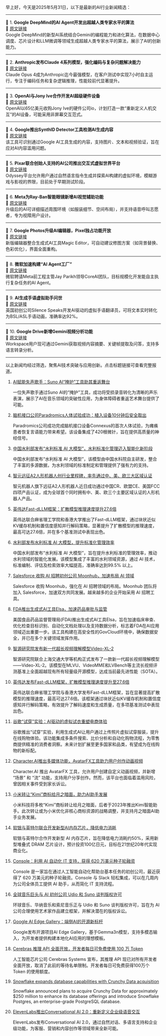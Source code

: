 早上好，今天是2025年5月31日，以下是最新的AI行业新闻精选：

---

📌 1. **Google DeepMind的AI Agent开发出超越人类专家水平的算法**  
🔗 [原文链接](https://www.wired.com/story/google-deepminds-ai-agent-dreams-up-algorithms-beyond-human-expertise/)  
Google DeepMind的新型AI系统结合Gemini的编程能力和进化算法，在数据中心调度、芯片设计和LLM微调等领域生成超越人类专家水平的算法，展示了AI的创新能力。

---

📌 2. **Anthropic发布Claude 4系列模型，强化编码与复杂问题解决能力**  
🔗 [原文链接](https://www.theverge.com/news/672705/anthropic-claude-4-ai-ous-sonnet-availability)  
Claude Opus 4成为Anthropic迄今最强模型，在客户测试中实现7小时自主运行，专注于编码任务和复杂逻辑推理，性能较前代显著提升。

---

📌 3. **OpenAI与Jony Ive合作开发AI超级硬件设备**  
🔗 [原文链接](https://www.theverge.com/the-vergecast/673453/openai-jony-ive-io-gadget-google-io-vergecast)  
OpenAI以65亿美元收购Jony Ive的硬件公司io，计划打造一款“重新定义人机交互”的AI设备，可能采用非屏幕交互范式。

---

📌 4. **Google推出SynthID Detector工具检测AI生成内容**  
🔗 [原文链接](https://www.theverge.com/news/672013/google-synthid-detector-ai-generated-content-watermark-i-o-2025)  
该工具可识别通过Google AI工具生成的内容，支持图片、文本和视频验证，旨在应对AI内容滥用问题。

---

📌 5. **Pixar联合创始人支持的AI公司推出交互式虚拟世界平台**  
🔗 [原文链接](https://www.theverge.com/ai-artificial-intelligence/675395/odyssey-ai-generated-interactive-video-holodeck)  
Odyssey平台允许用户通过自然语言指令生成并探索AI构建的虚拟环境，模糊游戏与影视的界限，目前处于早期测试阶段。

---

📌 6. **Meta为Ray-Ban智能眼镜新增AI视觉辅助功能**  
🔗 [原文链接](https://www.theverge.com/news/667613/ray-ban-meta-smart-glasses-ai-detailed-responses-call-a-volunteer)  
升级后的AI可详细描述周围环境（如服装细节、空间布局），并支持语音呼叫志愿者，专为视障用户设计。

---

📌 7. **Google Photos升级AI编辑器，Pixel独占功能开放**  
🔗 [原文链接](https://www.theverge.com/news/675469/google-photos-editor-ai-tool-suggestions-update)  
新版编辑器整合生成式AI工具Magic Editor，可自动建议修图方案（如背景替换、色彩优化），界面全面重构。

---

📌 8. **微软加速构建“AI Agent工厂”**  
🔗 [原文链接](https://www.theverge.com/notepad-microsoft-newsletter/672598/microsoft-ai-agent-factory-jay-parikh-interview)  
微软聘请Meta前工程主管Jay Parikh领导CoreAI团队，目标规模化开发能自主执行复杂任务的AI Agent。

---

📌 9. **AI生成手语虚拟助手问世**  
🔗 [原文链接](https://www.wired.com/story/silence-speaks-deaf-ai-signing/)  
英国初创公司Silence Speaks开发AI驱动的虚拟手语翻译员，可将文本实时转化为BSL/ASL手语动画，准确率达92%。

---

📌 10. **Google Drive新增Gemini视频分析功能**  
🔗 [原文链接](https://www.theverge.com/news/676245/google-drive-gemini-video-summary-feature)  
Workspace用户现可通过Gemini获取视频内容摘要、关键帧提取及问答，支持多语言转录分析。

---

以上新闻均经过筛选，聚焦AI技术突破与应用创新。点击标题链接可查看完整报道。

1. [AI赋能失声歌手：Suno AI“掩护”工具助其重返舞台](https://www.chinaz.com/2024/0703/1635088.shtml)

    一位失声歌手通过Suno AI的“掩护”工具，成功将受损录音转化为清晰的声乐表演，展示了AI在音乐领域的突破性应用，为身体障碍者重返艺术舞台提供了可能。


2. [脑机接口公司Paradromics人体试验成功：植入设备10分钟后安全取出](https://www.example.com/paradromics-human-trial)

    Paradromics公司成功完成脑机接口设备Connexus的首次人体试验，为瘫痪患者恢复言语能力带来希望。该设备集成了420根微针，旨在提供高质量的神经信号。


3. [中国水利部发布“水利标准 AI 大模型”，水利标准化管理迈入智能化新阶段](https://www.chinaz.com/2024/0704/1633452.shtml)

    中国水利部发布“水利标准 AI 大模型”，该模型由中国水科院自主研发，整合了丰富的多源数据，为水利领域的标准制定和管理提供了强有力的支持。


4. [智元远征A2人形机器人创行业里程碑，率先通过中、美、欧三大区域认证](https://www.chinaz.com/2025/0603/16184317.shtml)

    智元机器人旗下远征A2人形机器人近日成功通过中国CR、欧盟CE、美国FCC四项产品认证，成为全球首个同时拥有中、美、欧三个主要区域认证的人形机器人产品。


5. [英伟达Fast-dLLM框架：扩散模型推理速度提升27.6倍](https://www.chinaz.com/2025/0603/1619346.shtml)

    英伟达联合麻省理工学院和香港大学推出了Fast-dLLM框架，通过块状近似KV缓存机制和置信度感知并行解码策略，显著提升了扩散模型的推理速度，最高可达27.6倍，并在多个基准测试中表现出色。


6. [水利部发布水利标准 AI 大模型，提升标准化管理效率]()

    中国水利部发布“水利标准 AI 大模型”，旨在提升水利标准的管理效率，推动水利领域的智能化发展。该模型集成了丰富的水利领域资源，通过 AI 技术，标准编制、评估及检索效率大幅提高，准确率达到99.5% 以上。


7. [Salesforce 收购 AI 招聘初创公司 Moonhub，加速布局 AI 领域](https://example.com/salesforce-acquires-moonhub)

    Salesforce 收购 Moonhub，强化在 AI 招聘领域的布局。Moonhub 团队将加入 Salesforce，加速双方共同发展。越来越多的企业开始采用 AI 招聘工具。


8. [FDA推出生成式AI工具Elsa，加速药品审批与监管](https://example.com/fda-elsa-ai)

    美国食品药品监督管理局(FDA)推出生成式AI工具Elsa，旨在加速临床审查、优化检查目标识别、自动化文档处理以及支持数据分析，标志着FDA在AI应用领域迈出重要一步。该工具构建在高安全性的GovCloud环境中，确保数据安全，并已在多个关键领域发挥作用。


9. [智源研究院发布新一代超长视频理解模型Video-XL-2](https://unabletousegit.github.io/video-xl2.github.io/)

    智源研究院联合上海交通大学等机构正式发布了一款新一代超长视频理解模型——Video-XL-2。该模型在MLVU、VideoMME和LVBench等主流长视频评测基准上全面超越现有所有轻量级开源模型，达成当前最先进性能（SOTA）。


10. [英伟达发布Fast-dLLM框架，扩散模型推理速度提升至27.6倍](https://nvlabs.github.io/Fast-dLLM/)

    英伟达联合麻省理工学院与香港大学发布Fast-dLLM框架，旨在显著提高扩散模型的推理速度，最高可达27.6倍。该框架通过块状近似KV缓存机制和置信度感知并行解码策略，有效提升了解码速度和生成质量，在多项基准测试中表现出色。


11. [谷歌“试穿”实验：AI驱动的虚拟试衣重塑电商体验](https://www.chinaz.com/2025/0603/6388454874869340436309726.shtml)

    谷歌推出“试穿”实验，利用生成式AI让用户通过上传照片虚拟试穿服装，提升在线购物体验。该功能集成多条件搜索、比价分析和自动化购物流程，为零售商提供精准的消费者洞察。未来计划扩展至更多国家和品类，有望成为在线购物的新标配。


12. [Character.AI推出多媒体功能，AvatarFX工具助力用户创作动画视频](https://blog.character.ai/character-ai-unveils-new-ways-to-create/)

    Character.AI 推出 AvatarFX 工具，允许用户创建自定义动画视频，并新增 “场景” 和 “流” 功能，支持用户分享创作。然而，该平台也面临着滥用风险，曾因相关事件受到家长诉讼。


13. [小米转让“Kimi”商标给月之暗面，助力AI助手发展](https://www.chinaz.com/2024/0524/1619116.shtml)

    小米科技将多枚“Kimi”商标转让给月之暗面，后者于2023年推出Kimi智能助手。此次转让或为小米优化非核心商标资源的战略调整，并支持月之暗面AI助手业务发展。


14. [软银与英特尔联合开发新型AI内存芯片，降低电力消耗]()

    软银与英特尔合作开发新型 AI 内存芯片，旨在降低电力消耗约50%，采用新型堆叠式 DRAM 芯片设计，预计投资100亿日元，目标在21世纪20年代实现商业化。


15. [Console：利用 AI 自动化 IT 支持，获得 620 万美元种子轮融资](https://www.example.com/console-ai-funding)

    Console 是一家旨在通过人工智能自动化帮助台基本任务的初创公司，最近获得了 620 万美元的种子轮融资。Console 与 Slack 轻松集成，可以在几周内为公司全体员工提供 AI 助手，从而简化 IT 支持流程。


16. [全球音乐巨头与 AI 初创公司 Udio 和 Suno 谈判版权许可]()

    环球音乐、华纳音乐和索尼音乐正与 Udio 和 Suno 谈判版权许可，旨在为 AI 公司合理使用艺术家作品建立框架，并解决潜在的版权诉讼。


17. [Google AI Edge Gallery：端侧AI的开源新标杆](https://www.chinaz.com/2025/0603/1644321.shtml)

    Google发布开源项目AI Edge Gallery，基于Gemma3n模型，支持多模态输入，为开发者提供构建本地化AI应用的理想模板。


18. [Cerebras 推理 API 全面开放，开发者每日可免费使用 100 万 Token](https://upload.chinaz.com/2025/0603/6388454405884278577517182.png)

    人工智能芯片公司 Cerebras Systems 宣布，其推理 API 现已对所有开发者全面开放，取消了此前的等待名单限制。开发者每日可免费获得100万个 Token 的使用额度。


19. [Snowflake expands database capabilities with Crunchy Data acquisition](https://www.example.com/snowflake-acquires-crunchy-data)

    Snowflake announced plans to acquire Crunchy Data for approximately $250 million to enhance its database offerings and introduce Snowflake Postgres, an enterprise-grade PostgreSQL database.


20. [ElevenLabs推出Conversational AI 2.0：重新定义企业级语音交互](https://elevenlabs.io/blog/conversational-ai-2-0)

    ElevenLabs发布Conversational AI 2.0，通过自然对话、多语言支持和企业级功能，为客服、营销和内容创作等领域带来全新可能。


